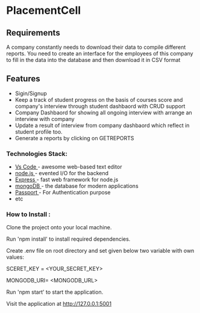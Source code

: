# PlacementCell
<h2>Requirements</h2>
<p>A company constantly needs to download their data to compile different reports. You need to create an interface for the employees of this company to fill in the data into the database and then download it in CSV format<p>
<h2>Features</h2>
<ul>
<li>Sigin/Signup</li>
<li>Keep a track of student progress on the basis of courses score and company's interview through student dashbaord with CRUD support</li>
<li>Company Dashbaord for showing all ongoing interview with arrange an interview with company </li>
<li>Update a result of interview from company dashbaord which reflect in student profile too.</li>
<li>Generate a reports by clicking on GETREPORTS</li>
</ul>


### Technologies Stack: ######
<ul>
  <li><a href="https://code.visualstudio.com/">Vs Code </a>- awesome web-based text editor </li>
  <li><a href="https://nodejs.org/en//">node.js </a>- evented I/O for the backend </li>
  <li><a href="https://expressjs.com/">Express </a>- fast web framework for node.js </li>
  <li><a href="https://www.mongodb.com/">mongoDB </a>- the database for modern applications </li>
  <li><a href="http://www.passportjs.org/">Passport </a>- For Authentication purpose </li>
  <li>etc </li>
</ul>


 ### How to Install : ######

Clone the project onto your local machine.

Run 'npm install' to install required dependencies.

Create .env file on root directory and set given below two variable with own values:

  SCERET_KEY = <YOUR_SECRET_KEY>

  MONGODB_URI= <MONGODB_URL>

Run 'npm start' to start the application.

Visit the application at http://127.0.0.1:5001
